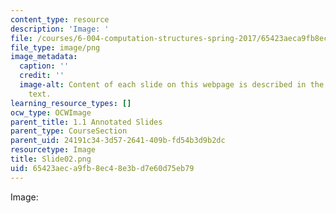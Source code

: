 ```yaml
---
content_type: resource
description: 'Image: '
file: /courses/6-004-computation-structures-spring-2017/65423aeca9fb8ec48e3bd7e60d75eb79_Slide02.png
file_type: image/png
image_metadata:
  caption: ''
  credit: ''
  image-alt: Content of each slide on this webpage is described in the surrounding
    text.
learning_resource_types: []
ocw_type: OCWImage
parent_title: 1.1 Annotated Slides
parent_type: CourseSection
parent_uid: 24191c34-3d57-2641-409b-fd54b3d9b2dc
resourcetype: Image
title: Slide02.png
uid: 65423aec-a9fb-8ec4-8e3b-d7e60d75eb79
---
```

Image: 

